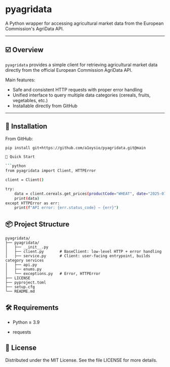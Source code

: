 # pyagridata

A Python wrapper for accessing agricultural market data from the European Commission's AgriData API.

---

## ☑️ Overview

`pyagridata` provides a simple client for retrieving agricultural market data directly from the official European Commission AgriData API.

Main features:
- Safe and consistent HTTP requests with proper error handling  
- Unified interface to query multiple data categories (cereals, fruits, vegetables, etc.)  
- Installable directly from GitHub  

---

## 🚀 Installation

From GitHub:

```bash
pip install git+https://github.com/a1oysio/pyagridata.git@main

🧰 Quick Start

```python
from pyagridata import Client, HTTPError

client = Client()

try:
    data = client.cereals.get_prices(productCode="WHEAT", date="2025-07-01")
    print(data)
except HTTPError as err:
    print(f"API error: {err.status_code} — {err}")
```
## 📦 Project Structure

```
pyagridata/
├── pyagridata/
│   ├── __init__.py
│   ├── client.py       # BaseClient: low-level HTTP + error handling
│   ├── service.py      # Client: user-facing entrypoint, builds category services
│   ├── api.py
│   ├── enums.py
│   └── exceptions.py   # Error, HTTPError
├── LICENSE
├── pyproject.toml
├── setup.cfg
└── README.md
```

## 🛠 Requirements

- Python ≥ 3.9

- requests

## 📄 License

Distributed under the MIT License.
See the file LICENSE for more details.
